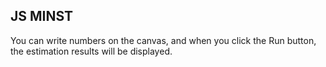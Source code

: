 
## JS MINST


You can write numbers on the canvas, and when you click the Run button, the estimation results will be displayed.
